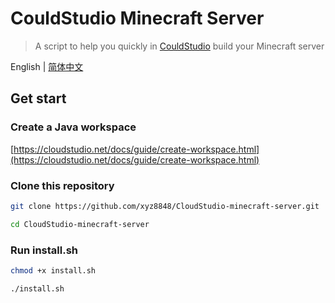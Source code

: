 # CouldStudio Minecraft Server
> A script to help you quickly in [CouldStudio](https://cloudstudio.net/) build your Minecraft server

English | [简体中文](README.zh.md)

## Get start
### Create a Java workspace
[https://cloudstudio.net/docs/guide/create-workspace.html](https://cloudstudio.net/docs/guide/create-workspace.html)

### Clone this repository
``` sh
git clone https://github.com/xyz8848/CloudStudio-minecraft-server.git
```
``` sh
cd CloudStudio-minecraft-server
```

### Run install.sh
``` sh
chmod +x install.sh
```
``` sh
./install.sh
```
